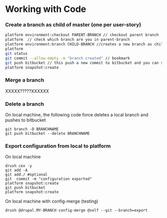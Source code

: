 # Working with Code

### Create a branch as child of master \(one per user-story\)

```bash
platform environment:checkout PARENT-BRANCH // checkout parent branch
platform  // check which branch are you in parent-branch
platform environment:branch CHILD-BRANCH //creates a new branch as child of parent (1 min process)
platform
git status
git commit --allow-empty -m "branch created" // bookmark
git push bitbucket // this push a new commit to bitbucket and you can see changes on bitbucket and platform are linked
platform snapshot:create
```

### Merge a branch

XXXXX?????XXXXXX

### Delete a branch

On local machine, the following code force deletes a local branch and pushes to bitbucket

```
git branch -D BRANCHNAME
git push bitbucket --delete BRANCHNAME
```

### Export configuration from local to platform

On local machine

```
drush cex -y
git add -A
git add./ #optional
git  commit -m "configuration exported"
platform snapshot:create
git push bitbucket
platform snapshot:create
```

On local machine with config-merge \(testing\)

```
drush @drupal.MY-BRANCH config-merge @self --git --branch=export
```



